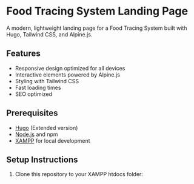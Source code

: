 # Food Tracing System Landing Page

A modern, lightweight landing page for a Food Tracing System built with Hugo, Tailwind CSS, and Alpine.js.

## Features

- Responsive design optimized for all devices
- Interactive elements powered by Alpine.js
- Styling with Tailwind CSS
- Fast loading times
- SEO optimized

## Prerequisites

- [Hugo](https://gohugo.io/getting-started/installing/) (Extended version)
- [Node.js](https://nodejs.org/) and npm
- [XAMPP](https://www.apachefriends.org/index.html) for local development

## Setup Instructions

1. Clone this repository to your XAMPP htdocs folder: